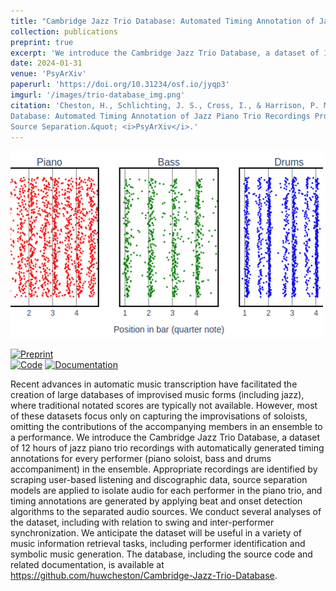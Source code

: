 ```yaml
---
title: "Cambridge Jazz Trio Database: Automated Timing Annotation of Jazz Piano Trio Recordings Processed Using Audio Source Separation"
collection: publications
preprint: true
excerpt: 'We introduce the Cambridge Jazz Trio Database, a dataset of 12 hours of jazz piano trio recordings with automatically generated timing annotations for every performer (piano soloist, bass and drums accompaniment) in the ensemble.'
date: 2024-01-31
venue: 'PsyArXiv'
paperurl: 'https://doi.org/10.31234/osf.io/jyqp3'
imgurl: '/images/trio-database_img.png'
citation: 'Cheston, H., Schlichting, J. S., Cross, I., & Harrison, P. M. C. (2024). &quot;Cambridge Jazz Trio
Database: Automated Timing Annotation of Jazz Piano Trio Recordings Processed Using Audio
Source Separation.&quot; <i>PsyArXiv</i>.'
---
```


<img src='/images/trio-database-explorer_img.png'>

[![Preprint](http://img.shields.io/badge/Preprint-DOI:_10.31234/osf.io/jyqp3-blue)](https://doi.org/10.31234/osf.io/jyqp3) <br>
[![Code](http://img.shields.io/badge/Code-available_on_GitHub-purple)](https://github.com/HuwCheston/Cambridge-Jazz-Trio-Database) [![Documentation](http://img.shields.io/badge/Documentation-available_on_GitHub-purple)](https://huwcheston.github.io/Cambridge-Jazz-Trio-Database/)

Recent advances in automatic music transcription have facilitated the creation of large databases of improvised music forms (including jazz), where traditional notated scores are typically not available. However, most of these datasets focus only on capturing the improvisations of soloists, omitting the contributions of the accompanying members in an ensemble to a performance. We introduce the Cambridge Jazz Trio Database, a dataset of 12 hours of jazz piano trio recordings with automatically generated timing annotations for every performer (piano soloist, bass and drums accompaniment) in the ensemble. Appropriate recordings are identified by scraping user-based listening and discographic data, source separation models are applied to isolate audio for each performer in the piano trio, and timing annotations are generated by applying beat and onset detection algorithms to the separated audio sources. We conduct several analyses of the dataset, including with relation to swing and inter-performer synchronization. We anticipate the dataset will be useful in a variety of music information retrieval tasks, including performer identification and symbolic music generation. The database, including the source code and related documentation, is available at https://github.com/huwcheston/Cambridge-Jazz-Trio-Database. 